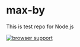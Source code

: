 max-by
======


This is test repo for Node.js


[![browser support](https://ci.testling.com/sdhall/max-by.png)
](https://ci.testling.com/sdhall/max-by)